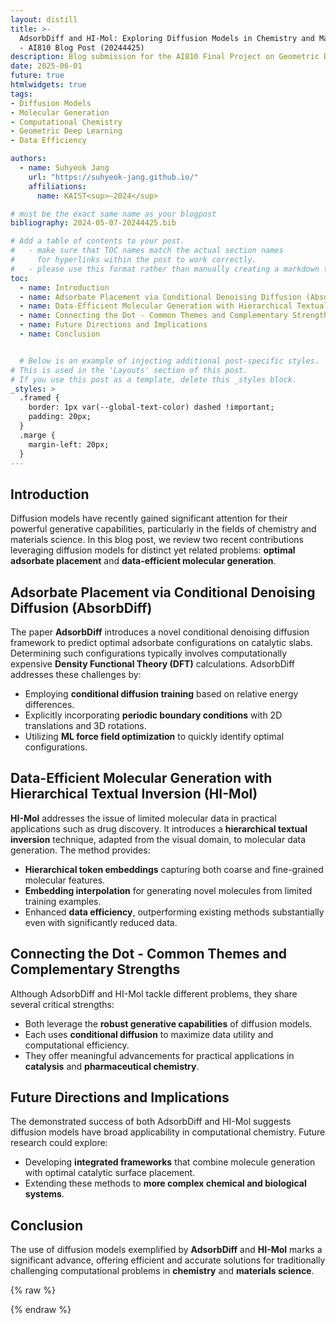 ```yaml
---
layout: distill
title: >-
  AdsorbDiff and HI-Mol: Exploring Diffusion Models in Chemistry and Material Science 
  - AI810 Blog Post (20244425)
description: Blog submission for the AI810 Final Project on Geometric Deep Learning
date: 2025-06-01
future: true
htmlwidgets: true
tags:
- Diffusion Models  
- Molecular Generation  
- Computational Chemistry  
- Geometric Deep Learning  
- Data Efficiency

authors:
  - name: Suhyeok Jang
    url: "https://suhyeok-jang.github.io/"
    affiliations:
      name: KAIST<sup>–2024</sup>

# must be the exact same name as your blogpost
bibliography: 2024-05-07-20244425.bib  

# Add a table of contents to your post.
#   - make sure that TOC names match the actual section names
#     for hyperlinks within the post to work correctly. 
#   - please use this format rather than manually creating a markdown table of contents.
toc:
  - name: Introduction
  - name: Adsorbate Placement via Conditional Denoising Diffusion (AbsorbDiff)
  - name: Data-Efficient Molecular Generation with Hierarchical Textual Inversion (HI-Mol)
  - name: Connecting the Dot - Common Themes and Complementary Strengths
  - name: Future Directions and Implications
  - name: Conclusion


  # Below is an example of injecting additional post-specific styles.
# This is used in the 'Layouts' section of this post.
# If you use this post as a template, delete this _styles block.
_styles: >
  .framed {
    border: 1px var(--global-text-color) dashed !important;
    padding: 20px;
  }
  .marge {
    margin-left: 20px;
  }
---
```


## Introduction

Diffusion models have recently gained significant attention for their powerful generative capabilities, particularly in the fields of chemistry and materials science. In this blog post, we review two recent contributions leveraging diffusion models for distinct yet related problems: **optimal adsorbate placement** and **data-efficient molecular generation**.

## Adsorbate Placement via Conditional Denoising Diffusion (AbsorbDiff)


The paper **AdsorbDiff** introduces a novel conditional denoising diffusion framework to predict optimal adsorbate configurations on catalytic slabs. Determining such configurations typically involves computationally expensive **Density Functional Theory (DFT)** calculations. AdsorbDiff addresses these challenges by:

- Employing **conditional diffusion training** based on relative energy differences.
- Explicitly incorporating **periodic boundary conditions** with 2D translations and 3D rotations.
- Utilizing **ML force field optimization** to quickly identify optimal configurations.

## Data-Efficient Molecular Generation with Hierarchical Textual Inversion (HI-Mol)


**HI-Mol** addresses the issue of limited molecular data in practical applications such as drug discovery. It introduces a **hierarchical textual inversion** technique, adapted from the visual domain, to molecular data generation. The method provides:

- **Hierarchical token embeddings** capturing both coarse and fine-grained molecular features.
- **Embedding interpolation** for generating novel molecules from limited training examples.
- Enhanced **data efficiency**, outperforming existing methods substantially even with significantly reduced data.


## Connecting the Dot - Common Themes and Complementary Strengths

Although AdsorbDiff and HI-Mol tackle different problems, they share several critical strengths:

- Both leverage the **robust generative capabilities** of diffusion models.
- Each uses **conditional diffusion** to maximize data utility and computational efficiency.
- They offer meaningful advancements for practical applications in **catalysis** and **pharmaceutical chemistry**.

## Future Directions and Implications

The demonstrated success of both AdsorbDiff and HI-Mol suggests diffusion models have broad applicability in computational chemistry. Future research could explore:

- Developing **integrated frameworks** that combine molecule generation with optimal catalytic surface placement.
- Extending these methods to **more complex chemical and biological systems**.

## Conclusion

The use of diffusion models exemplified by **AdsorbDiff** and **HI-Mol** marks a significant advance, offering efficient and accurate solutions for traditionally challenging computational problems in **chemistry** and **materials science**.


{% raw %}
<script src="https://utteranc.es/client.js"
        repo="suhyeok-jang/ai810_blog"
        issue-term="pathname"
        theme="github-dark"
        crossorigin="anonymous"
        async>
</script>
{% endraw %}